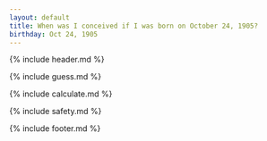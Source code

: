 ```yaml
---
layout: default
title: When was I conceived if I was born on October 24, 1905?
birthday: Oct 24, 1905
---
```


{% include header.md %}

{% include guess.md %}

{% include calculate.md %}

{% include safety.md %}

{% include footer.md %}



